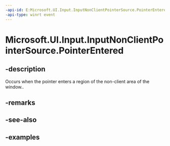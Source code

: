 ```yaml
---
-api-id: E:Microsoft.UI.Input.InputNonClientPointerSource.PointerEntered
-api-type: winrt event
---
```


# Microsoft.UI.Input.InputNonClientPointerSource.PointerEntered

<!--
public event Windows.Foundation.TypedEventHandler<Microsoft.UI.Input.InputNonClientPointerSource,Microsoft.UI.Input.NonClientPointerEventArgs> PointerEntered;
-->

## -description

Occurs when the pointer enters a region of the non-client area of the window..

## -remarks

## -see-also

## -examples
